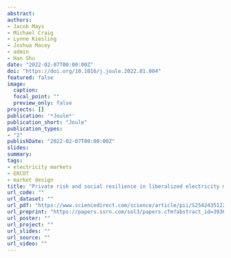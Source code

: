 ```yaml
---
abstract:
authors:
- Jacob Mays
- Michael Craig
- Lynne Kiesling
- Joshua Macey
- admin
- Han Shu
date: "2022-02-07T00:00:00Z"
doi: "https://doi.org/10.1016/j.joule.2022.01.004"
featured: false
image:
  caption:
  focal_point: ""
  preview_only: false
projects: []
publication: '*Joule*'
publication_short: "Joule"
publication_types:
- "2"
publishDate: "2022-02-07T00:00:00Z"
slides:
summary: 
tags:
- electricity markets
- ERCOT
- market design
title: "Private risk and social resilience in liberalized electricity markets"
url_code: ""
url_dataset: ""
url_pdf: "https://www.sciencedirect.com/science/article/pii/S2542435122000368?dgcid=author"
url_preprint: "https://papers.ssrn.com/sol3/papers.cfm?abstract_id=3936984"
url_poster: ""
url_project: ""
url_slides: ""
url_source: ""
url_video: ""
---
```


